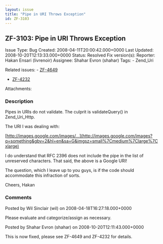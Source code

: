 ```yaml
---
layout: issue
title: "Pipe in URI Throws Exception"
id: ZF-3103
---
```


ZF-3103: Pipe in URI Throws Exception
-------------------------------------

 Issue Type: Bug Created: 2008-04-11T20:00:42.000+0000 Last Updated: 2008-10-20T12:13:33.000+0000 Status: Resolved Fix version(s): 
 Reporter:  Hakan Ensari (livrenoir)  Assignee:  Shahar Evron (shahar)  Tags: - Zend\_Uri
 
 Related issues: - [ZF-4649](/issues/browse/ZF-4649)
- [ZF-4232](/issues/browse/ZF-4232)
 
 Attachments: 
### Description

Pipes in URIs do not validate. The culprit is validateQuery() in Zend\_Uri\_Http.

The URI I was dealing with:

[http://images.google.com/images/…](http://images.google.com/images?q=something&gbv=2&hl=en&sa=G&imgsz=small%7Cmedium%7Clarge%7Cxlarge)

I do understand that RFC 2396 does not include the pipe in the list of unreserved characters. That said, the above is a Google URI!

The question, which I leave up to you guys, is if the code should accommodate this infraction of sorts.

Cheers, Hakan

 

 

### Comments

Posted by Wil Sinclair (wil) on 2008-04-18T16:27:18.000+0000

Please evaluate and categorize/assign as necessary.

 

 

Posted by Shahar Evron (shahar) on 2008-10-20T12:11:43.000+0000

This is now fixed, please see ZF-4649 and ZF-4232 for details.

 

 